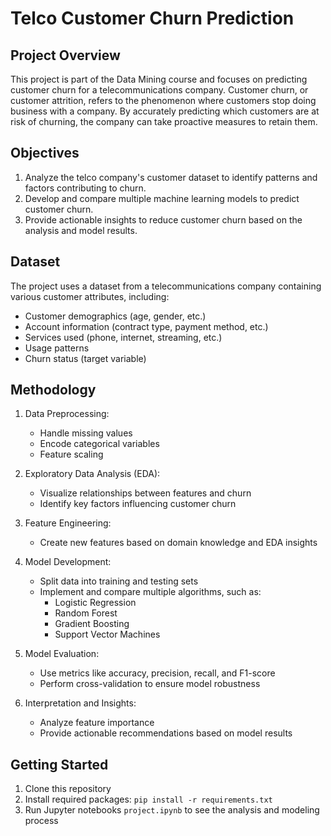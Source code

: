 # Telco Customer Churn Prediction

## Project Overview

This project is part of the Data Mining course and focuses on predicting customer churn for a telecommunications company. Customer churn, or customer attrition, refers to the phenomenon where customers stop doing business with a company. By accurately predicting which customers are at risk of churning, the company can take proactive measures to retain them.

## Objectives

1. Analyze the telco company's customer dataset to identify patterns and factors contributing to churn.
2. Develop and compare multiple machine learning models to predict customer churn.
3. Provide actionable insights to reduce customer churn based on the analysis and model results.

## Dataset

The project uses a dataset from a telecommunications company containing various customer attributes, including:

- Customer demographics (age, gender, etc.)
- Account information (contract type, payment method, etc.)
- Services used (phone, internet, streaming, etc.)
- Usage patterns
- Churn status (target variable)

## Methodology

1. Data Preprocessing:
   - Handle missing values
   - Encode categorical variables
   - Feature scaling

2. Exploratory Data Analysis (EDA):
   - Visualize relationships between features and churn
   - Identify key factors influencing customer churn

3. Feature Engineering:
   - Create new features based on domain knowledge and EDA insights

4. Model Development:
   - Split data into training and testing sets
   - Implement and compare multiple algorithms, such as:
     - Logistic Regression
     - Random Forest
     - Gradient Boosting
     - Support Vector Machines

5. Model Evaluation:
   - Use metrics like accuracy, precision, recall, and F1-score
   - Perform cross-validation to ensure model robustness

6. Interpretation and Insights:
   - Analyze feature importance
   - Provide actionable recommendations based on model results

## Getting Started

1. Clone this repository
2. Install required packages: `pip install -r requirements.txt`
3. Run Jupyter notebooks `project.ipynb` to see the analysis and modeling process
